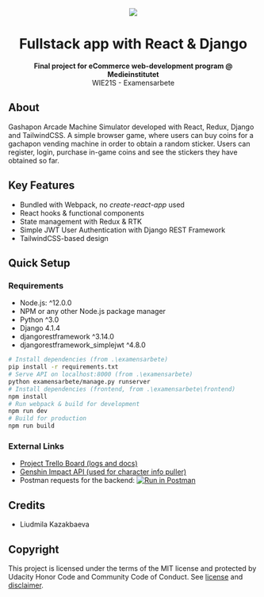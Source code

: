 <div align="center"><img src="https://medieinstitutet.se/wp-content/uploads/2019/04/logomedieinstitutet-370x73.png"></div>
<h1 align="center">Fullstack app with React & Django</h1>
<p align="center"><strong>Final project for eCommerce web-development program @ Medieinstitutet</strong>
<br/>WIE21S - Examensarbete</p>

## About
Gashapon Arcade Machine Simulator developed with React, Redux, Django and TailwindCSS. A simple browser game, where users can buy coins for a gachapon vending machine in order to obtain a random sticker. Users can register, login, purchase in-game coins and see the stickers they have obtained so far.

## Key Features
 - Bundled with Webpack, no *create-react-app* used
 - React hooks & functional components
 - State management with Redux & RTK
 - Simple JWT User Authentication with Django REST Framework
 - TailwindCSS-based design

## Quick Setup

### Requirements
 - Node.js: ^12.0.0
 - NPM or any other Node.js package manager
 - Python ^3.0 
 - Django 4.1.4
 - djangorestframework ^3.14.0
 - djangorestframework_simplejwt ^4.8.0


```bash
# Install dependencies (from .\examensarbete)
pip install -r requirements.txt
# Serve API on localhost:8000 (from .\examensarbete)
python examensarbete/manage.py runserver
# Install dependencies (frontend, from .\examensarbete\frontend)
npm install
# Run webpack & build for development
npm run dev
# Build for production
npm run build
```

### External Links
 - <a href="https://trello.com/b/GNjIDuL0/examensarbete-liudmila">Project Trello Board (logs and docs)</a>
 - <a href="https://github.com/genshindev/api">Genshin Impact API (used for character info puller)</a>
 - Postman requests for the backend: [![Run in Postman](https://run.pstmn.io/button.svg)](https://app.getpostman.com/run-collection/24909388-5b00dc0d-2833-4ea2-a1f6-e0cd38a4a771?action=collection%2Ffork&collection-url=entityId%3D24909388-5b00dc0d-2833-4ea2-a1f6-e0cd38a4a771%26entityType%3Dcollection%26workspaceId%3Df11ade43-fecb-45f1-8b62-cac414da3650#?env%5BGOTCHA%5D=W3sia2V5IjoiVVJMIiwidmFsdWUiOiJodHRwOi8vMTI3LjAuMC4xOjgwMDAvIiwiZW5hYmxlZCI6dHJ1ZSwidHlwZSI6ImRlZmF1bHQiLCJzZXNzaW9uVmFsdWUiOiJodHRwOi8vMTI3LjAuMC4xOjgwMDAvIiwic2Vzc2lvbkluZGV4IjowfV0=)

## Credits

- Liudmila Kazakbaeva

##  Copyright
This project is licensed under the terms of the MIT license and protected by Udacity Honor Code and Community Code of Conduct. See <a href="LICENSE.md">license</a> and <a href="LICENSE.DISCLAIMER.md">disclaimer</a>.
